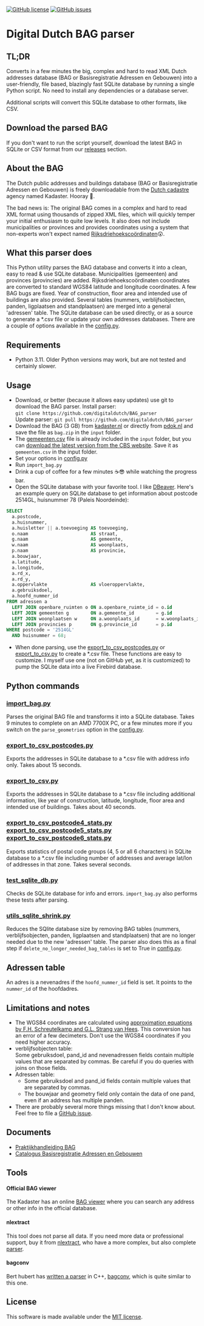 [![GitHub license](https://img.shields.io/github/license/digitaldutch/BAG_parser)](https://github.com/digitaldutch/BAG_parser/blob/master/LICENSE)
[![GitHub issues](https://img.shields.io/github/issues/digitaldutch/BAG_parser)](https://github.com/digitaldutch/BAG_parser/issues)

# Digital Dutch BAG parser

## TL;DR
Converts in a few minutes the big, complex and hard to read XML Dutch addresses database (BAG or Basisregistratie Adressen
en Gebouwen) into a user-friendly, file based, blazingly fast SQLite database by running a single Python script. 
No need to install any dependencies or a database server.

Additional scripts will convert this SQLite database to other formats, like CSV. 

## Download the parsed BAG
If you don't want to run the script yourself, download the latest BAG in SQLite or CSV format from
our [releases](https://github.com/digitaldutch/BAG_parser/releases) section.

## About the BAG
The Dutch public addresses and buildings database (BAG or Basisregistratie Adressen en Gebouwen) is freely downloadable
from the [Dutch cadastre](https://www.kadaster.nl/-/kosteloze-download-bag-2.0-extract) agency named Kadaster. Hooray 🙂. 

The bad news is: The original BAG comes in a complex and hard to read XML format using thousands of zipped XML files, 
which will quickly temper your initial enthusiasm to quite low levels. 
It also does not include municipalities or provinces and provides coordinates using a system that non-experts won't 
expect named 
 [Rijksdriehoekscoördinaten](https://nl.wikipedia.org/wiki/Rijksdriehoeksco%C3%B6rdinaten)😲. 

## What this parser does
This Python utility parses the BAG database and converts it into a clean, easy to read & use SQLite database.
Municipalities (gemeenten) and provinces (provincies) are added. Rijksdriehoekscoördinaten coordinates are converted 
to standard WGS84 latitude and longitude coordinates. A few BAG bugs are fixed. 
Year of construction, floor area and intended use of buildings are also provided. 
Several tables (nummers, verblijfsobjecten, panden, ligplaatsen and standplaatsen) are merged into a general 'adressen'
table. The SQLite database can be used directly, or as a source to generate a *.csv file or update your own addresses 
databases. There are a couple of options available in the [config.py](config.py).

## Requirements
* Python 3.11. Older Python versions may work, but are not tested and certainly slower.

## Usage
* Download, or better (because it allows easy updates) use git to download the BAG parser. Install parser:  
`git clone https://github.com/digitaldutch/BAG_parser`  
Update parser:
`git pull https://github.com/digitaldutch/BAG_parser`
* Download the BAG (3 GB) from [kadaster.nl](https://www.kadaster.nl/-/kosteloze-download-bag-2-0-extract)
  or directly from [pdok.nl](https://service.pdok.nl/kadaster/adressen/atom/v1_0/downloads/lvbag-extract-nl.zip)
  and save the file as `bag.zip` in the `input` folder.
* The [gemeenten.csv](input/gemeenten.csv) file is already included in the `input` folder, but you can [download the latest version from the CBS website](https://www.cbs.nl/nl-nl/onze-diensten/methoden/classificaties/overig/gemeentelijke-indelingen-per-jaar). Save it as `gemeenten.csv` in the input folder.
* Set your options in [config.py](config.py)
* Run `import_bag.py`
* Drink a cup of coffee for a few minutes ☕😎 while watching the progress bar.
* Open the SQLite database with your favorite tool. I like [DBeaver](https://dbeaver.io/).
Here's an example query on SQLite database to get information about postcode 2514GL, huisnummer 78 (Paleis Noordeinde):
```SQL
SELECT
  a.postcode,
  a.huisnummer,
  a.huisletter || a.toevoeging AS toevoeging,
  o.naam                       AS straat,
  g.naam                       AS gemeente,
  w.naam                       AS woonplaats,
  p.naam                       AS provincie,
  a.bouwjaar,
  a.latitude,
  a.longitude,
  a.rd_x,
  a.rd_y,
  a.oppervlakte                AS vloeroppervlakte,
  a.gebruiksdoel,
  a.hoofd_nummer_id
FROM adressen a
  LEFT JOIN openbare_ruimten o ON a.openbare_ruimte_id = o.id
  LEFT JOIN gemeenten g        ON a.gemeente_id        = g.id
  LEFT JOIN woonplaatsen w     ON a.woonplaats_id      = w.woonplaats_id
  LEFT JOIN provincies p       ON g.provincie_id       = p.id
WHERE postcode = '2514GL'
  AND huisnummer = 68;
```
* When done parsing, use the [export_to_csv_postcodes.py](export_to_csv_postcodes.py) or [export_to_csv.py](export_to_csv.py) 
to create a *.csv file. These functions are easy to customize. I myself use one (not on GitHub yet, as it is customized) to pump the 
SQLite data into a live Firebird database.

## Python commands ##

### [import_bag.py](import_bag.py)
Parses the original BAG file and transforms it into a SQLite database. Takes 9 minutes to complete
on an AMD 7700X PC, or a few minutes more if you switch on the `parse_geometries` option in the [config.py](config.py).

### [export_to_csv_postcodes.py](export_to_csv_postcodes.py)
Exports the addresses in SQLite database to a *.csv file with address info only. Takes about 15 seconds.

### [export_to_csv.py](export_to_csv.py)
Exports the addresses in SQLite database to a *.csv file including additional information, like year of construction, 
latitude, longitude, floor area and intended use of buildings. Takes about 40 seconds.

### [export_to_csv_postcode4_stats.py](export_to_csv_postcode4_stats.py) <br> [export_to_csv_postcode5_stats.py](export_to_csv_postcode5_stats.py)<br> [export_to_csv_postcode6_stats.py](export_to_csv_postcode6_stats.py) ###
Exports statistics of postal code groups (4, 5 or all 6 characters) in SQLite database to a *.csv file including 
number of addresses and average lat/lon of addresses in that zone. Takes several seconds.

### [test_sqlite_db.py](test_sqlite_db.py)
Checks de SQLite database for info and errors. `import_bag.py` also performs these tests after parsing.

### [utils_sqlite_shrink.py](utils_sqlite_shrink.py)
Reduces the SQlite database size by removing BAG tables (nummers, verblijfsobjecten, panden, ligplaatsen and standplaatsen) 
that are no longer needed due to the new 'adressen' table.
The parser also does this as a final step if `delete_no_longer_needed_bag_tables` is set to True in [config.py](config.py).

## Adressen table
An adres is a nevenadres if the `hoofd_nummer_id` field is set. It points to the `nummer_id` of the hoofdadres. 

## Limitations and notes
* The WGS84 coordinates are calculated using [approximation equations by F.H. Schreutelkamp and G.L. Strang van Hees](docs/Benaderingsformules_RD_WGS.pdf). This conversion has an error of a few decimeters. Don't use the 
WGS84 coordinates if you need higher accuracy. 
* verblijfsobjecten table:  
  Some gebruiksdoel, pand_id and nevenadressen fields contain multiple
  values that are separated by commas. Be careful if you do queries with joins on those fields.
* Adressen table:  
  * Some gebruiksdoel and pand_id fields contain multiple values that are separated by commas.
  * The bouwjaar and geometry field only contain the data of one pand, even if an address has multiple panden. 
* There are probably several more things missing that I don't know about. Feel free to file a [GitHub issue](https://github.com/digitaldutch/BAG_parser/issues).

## Documents
* [Praktijkhandleiding BAG](https://imbag.github.io/praktijkhandleiding/) 
* [Catalogus Basisregistratie Adressen en Gebouwen](https://www.geobasisregistraties.nl/documenten/publicatie/2018/03/12/catalogus-2018)

## Tools

#### Official BAG viewer
The Kadaster has an online [BAG viewer](https://bagviewer.kadaster.nl/) where you can search any address or other info in the official database.

#### nlextract
This tool does not parse all data. If you need more data or professional support, buy it from [nlextract](https://nlextract.nl/),
who have a more complex, but also complete [parser](https://github.com/nlextract/NLExtract).

#### bagconv
Bert hubert has [written a parser](https://berthub.eu/articles/posts/dutch-postcode-and-building-database/) in C++,
[bagconv](https://github.com/berthubert/bagconv), which is quite similar to this one.

## License
This software is made available under the [MIT license](LICENSE).